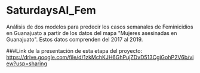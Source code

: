 # SaturdaysAI_Fem
Análisis de dos modelos para predecir los casos semanales de Feminicidios en Guanajuato a partir de los datos del mapa "Mujeres asesinadas en Guanajuato". Estos datos comprenden del 2017 al 2019.


###Link de la presentación de esta etapa del proyecto:
https://drive.google.com/file/d/1zkMchKJH6GhPujZDvD513CgiGohP2V6b/view?usp=sharing
